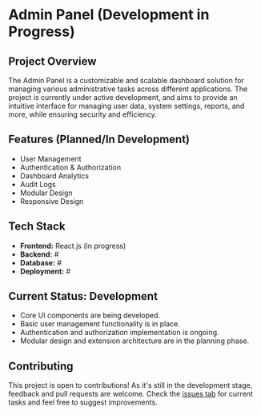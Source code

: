 # Admin Panel (Development in Progress)

## Project Overview
The Admin Panel is a customizable and scalable dashboard solution for managing various administrative tasks across different applications. The project is currently under active development, and aims to provide an intuitive interface for managing user data, system settings, reports, and more, while ensuring security and efficiency.

## Features (Planned/In Development)

- User Management
- Authentication & Authorization
- Dashboard Analytics
- Audit Logs
- Modular Design
- Responsive Design

## Tech Stack
- **Frontend:** React.js (in progress)
- **Backend:** #
- **Database:** #
- **Deployment:** #

## Current Status: Development

- Core UI components are being developed.
- Basic user management functionality is in place.
- Authentication and authorization implementation is ongoing.
- Modular design and extension architecture are in the planning phase.

## Contributing
This project is open to contributions! As it's still in the development stage, feedback and pull requests are welcome. Check the [issues tab](#) for current tasks and feel free to suggest improvements.
